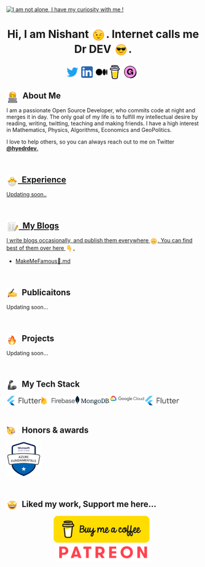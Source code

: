 [![I am not alone, I have my curiosity with me !](https://user-images.githubusercontent.com/97366282/175754587-0f292172-dfbb-49ef-ac45-56afd1149629.png)](https://twitter.com/heydrdev)

<h1 style = font-size: "50px" align="center"> Hi, I am Nishant <img align="center" src="https://raw.githubusercontent.com/heydrdev/devtools/main/emojis/telegram/winking-face.gif" width="38" />. Internet calls me Dr DEV <img align="center" src="https://raw.githubusercontent.com/heydrdev/devtools/main/emojis/telegram/smiling-face-with-sunglasses.gif"  width="38" />.</h1>
<p align="center">
<!-- Connect With Me: Twitter -->
<a href="https://twitter.com/nishantkantojha" target="blank"><img align="center" src="https://raw.githubusercontent.com/heydrdev/devtools/main/icons/twitter.png" alt="heydrdev" width="30" /></a>&nbsp
<!-- Connect With Me: Instagram -->
<!--<a href="https://www.instagram.com/nishantkantojha/" target="blank"><img align="center" src="https://raw.githubusercontent.com/heydrdev/devtools/main/icons/instagram.png" alt="heydrdev"  width="30" />
</a>&nbsp-->
<!-- Connect With Me: Linkedin -->
<a href="https://www.linkedin.com/in/nishantkantojha/" target="blank"><img align="center" src="https://raw.githubusercontent.com/heydrdev/devtools/main/icons/linkedin.png"  alt="heydrdev" width="30" /></a>&nbsp
 <!-- Connect With Me: Medium -->
<a href="https://heydrdev.medium.com/" target="blank"><img align="center" src="https://raw.githubusercontent.com/heydrdev/devtools/main/icons/medium.png"  alt="heydrdev" width="30" /></a>&nbsp
  <!-- Connect With Me: Buy Me A Coffee -->
<a href="https://www.buymeacoffee.com/heydrdev" target="blank"><img align="center" src="https://raw.githubusercontent.com/heydrdev/devtools/main/icons/buymeacoffee.svg" alt="heydrdev"  width="25" /></a>&nbsp
   <!-- Connect With Me: Gumroad -->
<a href="https://heydrdev.gumroad.com" target="blank"><img align="center" src="https://raw.githubusercontent.com/heydrdev/devtools/main/icons/gumroad.png" alt="gumroad"  width="40" /></a>&nbsp
</p>

<!-- About Me -->
<h2 style = font-size: "50px" align=" left"><img src="https://raw.githubusercontent.com/heydrdev/devtools/main/emojis/telegram/technologist.gif" width="32" align="left"/>&nbsp <b>About Me</b></h2>

<p align="left">
I am a passionate Open Source Developer, who commits code at night and merges it in day. The only goal of my life is to fulfill my intellectual desire by reading, writing, twitting, teaching and making friends. I have a high interest in Mathematics, Physics, Algorithms, Economics and GeoPolitics.
 
I love to help others, so you can always reach out to me on Twitter <a href="https://twitter.com/nishantkantojha" target="blank"><b>@hyedrdev</b>.
</p>

<br>

<!--Projects I am working on -->
<h2 style = font-size: "50px" align="left"><img src="https://raw.githubusercontent.com/heydrdev/devtools/main/emojis/telegram/hatching-chick.gif" width="30" align="left"/>&nbsp <b>Experience</b></h2>
<p align="left">
Updating soon..
</p>

<br>

<!-- Trending Blogs -->
<h2 style = font-size: "50px" align="left"><img src="https://raw.githubusercontent.com/heydrdev/devtools/main/emojis/telegram/memo.gif" width="32" align="left"/>&nbsp <b>My Blogs</b></h2>

I write blogs occasionally, and publish them everywhere <img src="https://raw.githubusercontent.com/heydrdev/devtools/main/emojis/telegram/upside-down-face.gif" width="20" align="center"/>. You can find best of them over here <img src="https://raw.githubusercontent.com/heydrdev/devtools/main/emojis/telegram/backhand-index-pointing-down.gif" width="20" align="center"/>.

<!-- BLOG-POST-LIST:START -->
- [MakeMeFamous🤩.md](https://dev.to/heydrdev/makemefamousmd-54k9)
<!-- BLOG-POST-LIST:END -->

<br>

<!--Projects I am working on -->
<h2 style = font-size: "50px" align="left"><img src="https://raw.githubusercontent.com/heydrdev/devtools/main/emojis/telegram/writing-hand.gif" width="30" align="left"/>&nbsp <b>Publicaitons</b></h2>
<p align="left">
Updating soon...
</p>

<br>

<!--Projects I am working on -->
<h2 style = font-size: "50px" align="left"><img src="https://raw.githubusercontent.com/heydrdev/devtools/main/emojis/telegram/fire.gif" width="30" align="left"/>&nbsp <b>Projects</b></h2>
<p align="left">
Updating soon...
</p>

<br>

<!--My Tech Stack -->
<h2 style = font-size: "50px" align="left"><img src="https://raw.githubusercontent.com/heydrdev/devtools/main/emojis/telegram/mechanical-arm.gif" width="30" align="left"/>&nbsp <b>My Tech Stack</b></h2>
<p align="left">
<img src="https://raw.githubusercontent.com/heydrdev/devtools/main/language-and-framework/flutter.svg" width="90" align="left"/>&nbsp&nbsp  <img src="https://raw.githubusercontent.com/heydrdev/devtools/main/language-and-framework/firebase.svg" width="90" align="left"/>&nbsp &nbsp<img src="https://raw.githubusercontent.com/heydrdev/devtools/main/language-and-framework/mongodb.svg" width="90" align="left"/>&nbsp &nbsp<img src="https://raw.githubusercontent.com/heydrdev/devtools/main/language-and-framework/google-cloud.svg" width="90" align="left"/>&nbsp<img src="https://raw.githubusercontent.com/heydrdev/devtools/main/language-and-framework/flutter.svg" width="90" align="left"/>&nbsp
</p>

<br>

<!--Honors & awards -->
<h2 style = font-size: "50px" align="left"><img src="https://raw.githubusercontent.com/heydrdev/devtools/main/emojis/telegram/partying-face.gif" width="30" align="left"/>&nbsp <b>Honors & awards</b></h2>
<p align="left">
<a href="https://www.credly.com/badges/213168a9-61d0-47d4-a02d-72e617ca7237/public_url" target="blank"><img align="center" src="https://raw.githubusercontent.com/heydrdev/devtools/main/badges/microsoft-certified-azure-fundamentals.png"  alt="microsoft-certified-azure-fundamental" width="90" /></a>
</p>

<br>
<!-- Support Me -->
<h2 style = font-size: "50px" align="left"><img src="https://raw.githubusercontent.com/heydrdev/devtools/main/emojis/telegram/star-struck.gif" width="30" align="left"/>&nbsp <b>Liked my work, Support me here...</b></h2>
<p align="center">
<a href="https://www.buymeacoffee.com/heydrdev" target="blank"><img align="center" src="https://raw.githubusercontent.com/heydrdev/devtools/main/icons/buymeacoffee-button.png" alt="heydrdev"  width=250" /></a>&nbsp&nbsp
 <a href="https://www.patreon.com/heydrdev" target="blank"><img align="center" src="https://raw.githubusercontent.com/heydrdev/devtools/main/icons/patreon-button.png" alt="heydrdev"  width="250" /></a>
</p>
